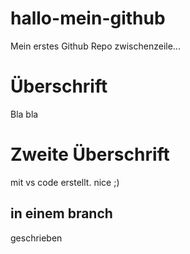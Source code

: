 # hallo-mein-github
Mein erstes Github Repo
zwischenzeile...

# Überschrift
Bla bla

# Zweite Überschrift
mit vs code erstellt. 
nice ;)

## in einem branch
geschrieben